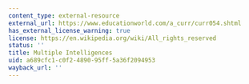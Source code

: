 ```yaml
---
content_type: external-resource
external_url: https://www.educationworld.com/a_curr/curr054.shtml
has_external_license_warning: true
license: https://en.wikipedia.org/wiki/All_rights_reserved
status: ''
title: Multiple Intelligences
uid: a689cfc1-c0f2-4890-95ff-5a36f2094953
wayback_url: ''
---
```

